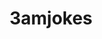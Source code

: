 ---
title: 3amjokes
crosslinks:
- AntiJokes
- youtubefactsbot
- Jokes
- dadjokes
- tmsbmeta
- tifu
- unexpectedsabaton
- botsrights
- bee_irl
- RIP_Sleep
- jokestopractice
- RhymesOnADime
- BadDay
- UnexpectedTF2
- Serendipity
- xkcd
- upvoteexeggutor
- ScottishPeopleTwitter
- Showerthoughts
- circlejerk
---